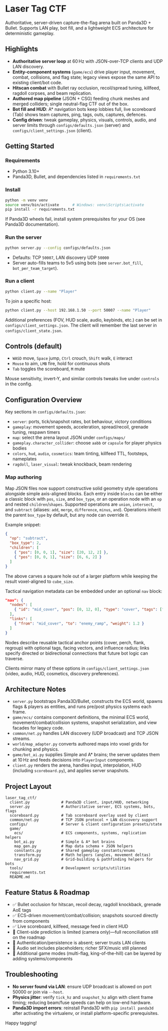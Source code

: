 # Laser Tag CTF

Authoritative, server-driven capture-the-flag arena built on Panda3D + Bullet. Supports LAN play, bot fill, and a lightweight ECS architecture for deterministic gameplay.

## Highlights
- **Authoritative server loop** at 60 Hz with JSON-over-TCP clients and UDP LAN discovery.
- **Entity-component systems** (`game/ecs`) drive player input, movement, combat, collisions, and flag state; legacy views expose the same API to existing client/bot code.
- **Hitscan combat** with Bullet ray occlusion, recoil/spread tuning, killfeed, ragdoll corpses, and beam replication.
- **Authored map pipeline** (JSON + CSG) feeding chunk meshes and merged colliders; single neutral-flag CTF out of the box.
- **Bot fill and HUD**: A* navigation bots keep lobbies full, live scoreboard (Tab) shows team captures, ping, tags, outs, captures, defences.
- **Config driven**: tweak gameplay, physics, visuals, controls, audio, and server limits through `configs/defaults.json` (server) and `configs/client_settings.json` (client).

## Getting Started
### Requirements
- Python 3.10+
- Panda3D, Bullet, and dependencies listed in `requirements.txt`

### Install
```bash
python -m venv venv
source venv/bin/activate      # Windows: venv\Scripts\activate
pip install -r requirements.txt
```
If Panda3D wheels fail, install system prerequisites for your OS (see Panda3D documentation).

### Run the server
```bash
python server.py --config configs/defaults.json
```
- Defaults: TCP `50007`, LAN discovery UDP `50000`
- Server auto-fills teams to 5v5 using bots (see `server.bot_fill`, `bot_per_team_target`).

### Run a client
```bash
python client.py --name "Player"
```
To join a specific host:
```bash
python client.py --host 192.168.1.50 --port 50007 --name "Player"
```
Additional preferences (FOV, HUD scale, audio, keybinds, etc.) can be set in `configs/client_settings.json`. The client will remember the last server in `configs/client_state.json`.

## Controls (default)
- `WASD` move, `Space` jump, `Ctrl` crouch, `Shift` walk, `E` interact
- `Mouse` to aim, `LMB` fire, hold for continuous shots
- `Tab` toggles the scoreboard, `M` mute

Mouse sensitivity, invert-Y, and similar controls tweaks live under `controls` in the config.

## Configuration Overview
Key sections in `configs/defaults.json`:
- `server`: ports, tick/snapshot rates, bot behaviour, victory conditions
- `gameplay`: movement speeds, acceleration, spread/recoil, grenade tuning, respawn timers
- `map`: select the arena layout JSON under `configs/maps/`
- `gameplay.character_collider`: choose `aabb` or `capsule` for player physics bodies
- `colors`, `hud`, `audio`, `cosmetics`: team tinting, killfeed TTL, footsteps, nameplates
- `ragdoll`, `laser_visual`: tweak knockback, beam rendering

### Map authoring
Map JSON files now support constructive solid geometry style operations alongside simple axis-aligned blocks. Each entry inside `blocks` can be either a classic block with `pos`, `size`, and `box_type`, or an operation node with an `op` and nested `children`/`shapes`. Supported operations are `union`, `intersect`, and `subtract` (aliases: `add`, `merge`, `difference`, `minus`, `and`). Operations inherit the parent `box_type` by default, but any node can override it.

Example snippet:
```json
{
  "op": "subtract",
  "box_type": 2,
  "children": [
    { "pos": [0, 0, 1], "size": [20, 12, 2] },
    { "pos": [0, 0, 1], "size": [6, 6, 2] }
  ]
}
```
The above carves a square hole out of a larger platform while keeping the result voxel-aligned to `cube_size`.

Tactical navigation metadata can be embedded under an optional `nav` block:

```json
"nav": {
  "nodes": [
    { "id": "mid_cover", "pos": [0, 12, 0], "type": "cover", "tags": ["mid", "defend"], "facing": [0, -1, 0], "radius": 1.8 }
  ],
  "links": [
    { "from": "mid_cover", "to": "enemy_ramp", "weight": 1.2 }
  ]
}
```
Nodes describe reusable tactical anchor points (cover, perch, flank, regroup) with optional tags, facing vectors, and influence radius; links specify directed or bidirectional connections that future bot logic can traverse.

Clients mirror many of these options in `configs/client_settings.json` (video, audio, HUD, cosmetics, discovery preferences).

## Architecture Notes
- `server.py` bootstraps Panda3D/Bullet, constructs the ECS world, spawns flags & players as entities, and runs pre/post physics systems each frame.
- `game/ecs/` contains component definitions, the minimal ECS world, movement/combat/collision systems, snapshot serialization, and view facades for legacy code.
- `common/net.py` handles LAN discovery (UDP broadcast) and TCP JSON streams.
- `world/map_adapter.py` converts authored maps into voxel grids for chunking and physics.
- `game/bot_ai.py` supplies Simple and A* brains; the server updates them at 10 Hz and feeds decisions into `PlayerInput` components.
- `client.py` renders the arena, handles input, interpolation, HUD (including `scoreboard.py`), and applies server snapshots.

## Project Layout
```
laser_tag_ctf/
  client.py              # Panda3D client, input/HUD, networking
  server.py              # Authoritative server, ECS systems, bots, flags
  scoreboard.py          # Tab scoreboard overlay used by client
  common/net.py          # TCP JSON protocol + LAN discovery support
  configs/               # Server & client configuration presets/state
  game/
    ecs/                 # ECS components, systems, replication helpers
    bot_ai.py            # Simple & A* bot brains
    map_gen.py           # Map data schema + JSON helpers
    constants.py         # Shared gameplay constants/enums
    transform.py         # Math helpers (angles, movement deltas)
    nav_grid.py          # Grid-building & pathfinding helpers for bots
  tools/                 # Development scripts/utilities
  requirements.txt
  README.md
```

## Feature Status & Roadmap
- ✅ Bullet occlusion for hitscan, recoil decay, ragdoll knockback, grenade AoE tags
- ✅ ECS-driven movement/combat/collision; snapshots sourced directly from components
- ✅ Live scoreboard, killfeed, message feed in client HUD
- 🚧 Client-side prediction is limited (camera only)—full reconciliation still on the roadmap
- 🚧 Authentication/persistence is absent; server trusts LAN clients
- 🚧 Audio set includes placeholders; richer SFX/music still planned
- 🚧 Additional game modes (multi-flag, king-of-the-hill) can be layered by adding systems/components

## Troubleshooting
- **No server found via LAN**: ensure UDP broadcast is allowed on port 50000 or join via `--host`.
- **Physics jitter**: verify `tick_hz` and `snapshot_hz` align with client frame timing; reducing beam/fuse speeds can help on low-end hardware.
- **Panda3D import errors**: reinstall Panda3D with `pip install panda3d` after activating the virtualenv, or install platform-specific prerequisites.

Happy tagging!
